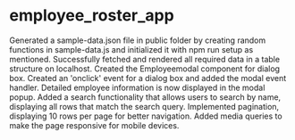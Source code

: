 # employee_roster_app
Generated a sample-data.json file in public folder by creating random functions in sample-data.js and initialized it with npm run setup as mentioned.
Successfully fetched and rendered all required data in a table structure on localhost.
Created the Employeemodal component for dialog box.
Created an 'onclick' event for a dialog box and added the modal event handler.
Detailed employee information is now displayed in the modal popup.
Added a search functionality that allows users to search by name, displaying all rows that match the search query.
Implemented pagination, displaying 10 rows per page for better navigation.
Added media queries to make the page responsive for mobile devices.


